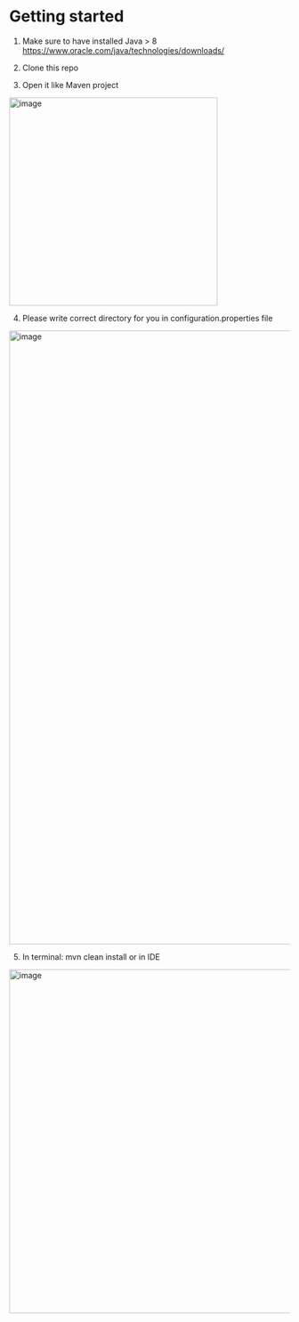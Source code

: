 # Getting started

1. Make sure to have installed Java > 8 https://www.oracle.com/java/technologies/downloads/

2. Clone this repo

3. Open it like Maven project
<img width="374" alt="image" src="https://github.com/bagaevaelizabeth/asapp_project/assets/74375447/3df2684f-1bdb-45f2-9f30-95369bdd4638">      



4. Please write correct directory for you in configuration.properties file
<img width="1103" alt="image" src="https://github.com/bagaevaelizabeth/asapp_project/assets/74375447/9df129a1-a288-4830-8219-f30d85d130c3">    




5. In terminal: mvn clean install or in IDE
<img width="618" alt="image" src="https://github.com/bagaevaelizabeth/asapp_project/assets/74375447/9f731f84-b89c-4138-9375-791dbf8b4678">   


   
